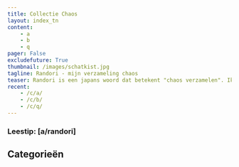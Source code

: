 ```yaml
---
title: Collectie Chaos
layout: index_tn
content: 
    - a
    - b
    - q
pager: False
excludefuture: True
thumbnail: /images/schatkist.jpg
tagline: Randori - mijn verzameling chaos
teaser: Randori is een japans woord dat betekent "chaos verzamelen". Ik balanceer graag op de grens tussen orde en chaos. Hier is een stukje van mijn verzameling.
recent:
    - /c/a/
    - /c/b/
    - /c/q/
---
```




###  Leestip: [a/randori]

<h2 class="recent-items">Categorieën</h2>
